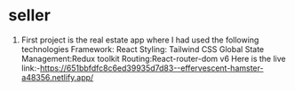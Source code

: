 # seller
1. First project is the real estate app where I had used the following technologies
Framework: React
Styling: Tailwind CSS
Global State Management:Redux toolkit
Routing:React-router-dom v6
Here is the live link:-https://651bbfdfc8c6ed39935d7d83--effervescent-hamster-a48356.netlify.app/
